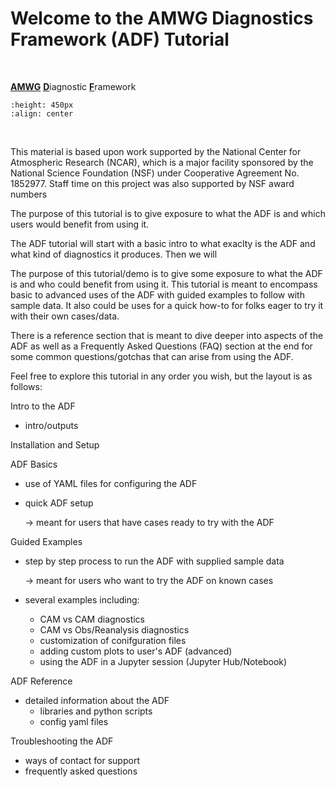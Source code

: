 # Welcome to the AMWG Diagnostics Framework (ADF) Tutorial


<br>

<u>**AMWG**</u> <u>**D**</u>iagnostic <u>**F**</u>ramework



```{image} images/adf_stats_image.jpeg
:height: 450px
:align: center
```
<br>
<div></div>


This material is based upon work supported by the National Center for Atmospheric Research (NCAR), which is a major facility sponsored by the National Science Foundation (NSF) under Cooperative Agreement No. 1852977. Staff time on this project was also supported by NSF award numbers <???>

    
The purpose of this tutorial is to give exposure to what the ADF is and which users would benefit from using it.
    
The ADF tutorial will start with a basic intro to what exaclty is the ADF and what kind of diagnostics it produces. Then we will 

The purpose of this tutorial/demo is to give some exposure to what the ADF is and who could benefit from using it. This tutorial is meant to encompass basic to advanced uses of the ADF with guided examples to follow with sample data. It also could be uses for a quick how-to for folks eager to try it with their own cases/data. 

There is a reference section that is meant to dive deeper into aspects of the ADF as well as a Frequently Asked Questions (FAQ) section at the end for some common questions/gotchas that can arise from using the ADF.

Feel free to explore this tutorial in any order you wish, but the layout is as follows:

Intro to the ADF
 - intro/outputs
 
Installation and Setup

ADF Basics
 - use of YAML files for configuring the ADF
 - quick ADF setup
   
   -> meant for users that have cases ready to try with the ADF
   
Guided Examples
 - step by step process to run the ADF with supplied sample data
   
   -> meant for users who want to try the ADF on known cases

- several examples including:
   * CAM vs CAM diagnostics
   * CAM vs Obs/Reanalysis diagnostics
   * customization of conifguration files
   * adding custom plots to user's ADF (advanced)
   * using the ADF in a Jupyter session (Jupyter Hub/Notebook)

ADF Reference
 - detailed information about the ADF
   * libraries and python scripts
   * config yaml files
   
Troubleshooting the ADF
 - ways of contact for support
 - frequently asked questions